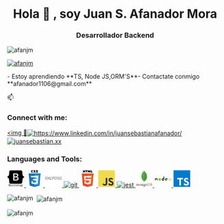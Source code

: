<h1 align="center">Hola 👋 , soy Juan S. Afanador Mora</h1><h3 align="center">Desarrollador Backend</h3><p align="left"> <img src="https://komarev.com/ghpvc/?username=afanjm&label=Profile%20views&color=0e75b6&style=flat" alt="afanjm" /> </p>




<p align="left"> <a href="https://github.com/ryo-ma/github-profile-trophy"><img src="https://github-profile-trophy.vercel.app/?username=afanjm" alt="afanjm" /></a> </p>- Estoy aprendiendo **TS, Node JS,ORM'S**- Contactate conmigo **afanador1106@gmail.com**

📫

<h3 align="left">Connect with me:</h3><p align="left">


<a href="https://www.github.com/AfanJM" target="_blank" rel="noreferrer"><img
🧠<a href="https://linkedin.com/in/https://www.linkedin.com/in/juansebastianafanador/" target="blank"><img align="center" src="https://raw.githubusercontent.com/rahuldkjain/github-profile-readme-generator/master/src/images/icons/Social/linked-in-alt.svg" alt="https://www.linkedin.com/in/juansebastianafanador/" height="30" width="40" /></a>
<a href="https://instagram.com/juansebastian.xx" target="blank"><img align="center" src="https://raw.githubusercontent.com/rahuldkjain/github-profile-readme-generator/master/src/images/icons/Social/instagram.svg" alt="juansebastian.xx" height="30" width="40" /></a></p>

<h3 align="left">Languages and Tools:</h3>

<p align="left"> <a href="https://getbootstrap.com" target="_blank" rel="noreferrer"> <img src="https://raw.githubusercontent.com/devicons/devicon/master/icons/bootstrap/bootstrap-plain-wordmark.svg" alt="bootstrap" width="40" height="40"/> </a> <a href="https://www.w3schools.com/css/" target="_blank" rel="noreferrer"> <img src="https://raw.githubusercontent.com/devicons/devicon/master/icons/css3/css3-original-wordmark.svg" alt="css3" width="40" height="40"/> </a> <a href="https://expressjs.com" target="_blank" rel="noreferrer"> <img src="https://raw.githubusercontent.com/devicons/devicon/master/icons/express/express-original-wordmark.svg" alt="express" width="40" height="40"/> </a> <a href="https://git-scm.com/" target="_blank" rel="noreferrer"> <img src="https://www.vectorlogo.zone/logos/git-scm/git-scm-icon.svg" alt="git" width="40" height="40"/> </a> <a href="https://www.w3.org/html/" target="_blank" rel="noreferrer"> <img src="https://raw.githubusercontent.com/devicons/devicon/master/icons/html5/html5-original-wordmark.svg" alt="html5" width="40" height="40"/> </a> <a href="https://developer.mozilla.org/en-US/docs/Web/JavaScript" target="_blank" rel="noreferrer"> <img src="https://raw.githubusercontent.com/devicons/devicon/master/icons/javascript/javascript-original.svg" alt="javascript" width="40" height="40"/> </a> <a href="https://jestjs.io" target="_blank" rel="noreferrer"> <img src="https://www.vectorlogo.zone/logos/jestjsio/jestjsio-icon.svg" alt="jest" width="40" height="40"/> </a> <a href="https://www.mongodb.com/" target="_blank" rel="noreferrer"> <img src="https://raw.githubusercontent.com/devicons/devicon/master/icons/mongodb/mongodb-original-wordmark.svg" alt="mongodb" width="40" height="40"/> </a> <a href="https://nodejs.org" target="_blank" rel="noreferrer"> <img src="https://raw.githubusercontent.com/devicons/devicon/master/icons/nodejs/nodejs-original-wordmark.svg" alt="nodejs" width="40" height="40"/> </a> <a href="https://www.typescriptlang.org/" target="_blank" rel="noreferrer"> <img src="https://raw.githubusercontent.com/devicons/devicon/master/icons/typescript/typescript-original.svg" alt="typescript" width="40" height="40"/> </a> </p>

<p><img align="left" src="https://github-readme-stats.vercel.app/api/top-langs?username=afanjm&show_icons=true&locale=en&layout=compact" alt="afanjm" /></p>

<p>&nbsp; <img align="center" src="https://github-readme-stats.vercel.app/api?username=afanjm&show_icons=true&locale=en" alt="afanjm" /></p>

<p><img align="center" src="https://github-readme-streak-stats.herokuapp.com/?user=afanjm&" alt="afanjm" /></p>
